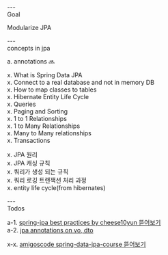 ---\
Goal

Modularize JPA




---\
concepts in jpa 


a. annotations :soon:

x. What is Spring Data JPA\
x. Connect to a real database and not in memory DB\
x. How to map classes to tables\
x. Hibernate Entity Life Cycle\
x. Queries\
x. Paging and Sorting\
x. 1 to 1 Relationships\
x. 1 to Many Relationships\
x. Many to Many relationships\
x. Transactions

x. JPA 원리\
x. JPA 캐싱 규칙\
x. 쿼리가 생성 되는 규칙\
x. 쿼리 로깅 트랜잭션 처리 과정\
x. entity life cycle(from hibernates)



---\
Todos

a-1. [spring-jpa best practices by cheese10yun 뜯어보기](https://github.com/cheese10yun/spring-jpa-best-practices) \
a-2. [jpa annotations on vo, dto](https://github.com/cheese10yun/spring-jpa-best-practices/blob/master/doc/step-01.md)

x-x. [amigoscode spring-data-jpa-course 뜯어보기](https://github.com/amigoscode/spring-data-jpa-course)
